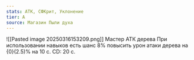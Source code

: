 ```yaml
---
stats: АТК, СФКрит, Уклонение
tier: A
source: Магазин Пыли духа
---
```

![[Pasted image 20250316153209.png]]
Мастер АТК дерева
При использовании навыков есть шанс 8% повысить урон атаки дерева на {0}(2.5)% на 10 с. CD: 20 с.
